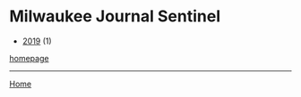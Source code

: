 # Milwaukee Journal Sentinel

  * [2019](./milwaukee-journal-sentinel-2019.md) (1)

[homepage](https://eu.jsonline.com/)

----

[Home](../index.md)
